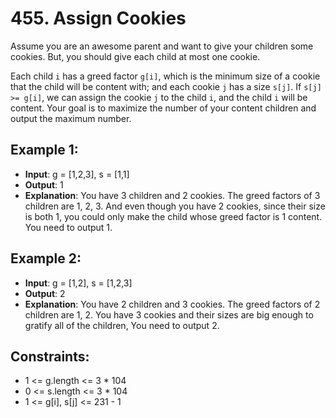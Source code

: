 # 455. Assign Cookies

Assume you are an awesome parent and want to give your children some cookies. But, you should give each child at most one cookie.

Each child `i` has a greed factor `g[i]`, which is the minimum size of a cookie that the child will be content with; and each cookie `j` has a size `s[j]`. If `s[j] >= g[i]`, we can assign the cookie `j` to the child `i`, and the child `i` will be content. Your goal is to maximize the number of your content children and output the maximum number.

## Example 1:

- **Input**: g = [1,2,3], s = [1,1]
- **Output**: 1
- **Explanation**: You have 3 children and 2 cookies. The greed factors of 3 children are 1, 2, 3. And even though you have 2 cookies, since their size is both 1, you could only make the child whose greed factor is 1 content. You need to output 1.

## Example 2:

- **Input**: g = [1,2], s = [1,2,3]
- **Output**: 2
- **Explanation**: You have 2 children and 3 cookies. The greed factors of 2 children are 1, 2. You have 3 cookies and their sizes are big enough to gratify all of the children, You need to output 2.

## Constraints:

- 1 <= g.length <= 3 * 104
- 0 <= s.length <= 3 * 104
- 1 <= g[i], s[j] <= 231 - 1
